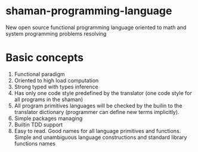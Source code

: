 # shaman-programming-language
New open source functional programming language oriented to math and system programming problems resolving

# Basic concepts
1. Functional paradigm
2. Oriented to high load computation
3. Strong typed with types inference
4. Has only one code style predefined by the translator (one code style for all programs in the shaman)
5. All program primitives languages will be checked by the builin to the translator dictionary (programmer can define new terms implicitly).
6. Simple packages managing
7. Builtin TDD support
8. Easy to read. Good names for all language primitives and functions. Simple and unambiguous language constructions and standard library functions names
